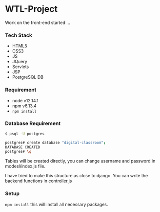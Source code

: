 # WTL-Project

Work on the front-end started ...

### Tech Stack
- HTML5
- CSS3
- JS
- JQuery
- Servlets
- JSP
- PostgreSQL DB

### Requirement
- node v12.14.1
- npm v6.13.4
- `npm install`

### Database Requirement
```bash
$ psql -U postgres

postgres# create database "digital-classroom";
DATABASE CREATED
postgres# \q
```

Tables will be created directly, you can change username and password in modesl/index.js file.

I have tried to make this structure as close to django. You can write the backend functions in controller.js

### Setup
`npm install` this will install all necessary packages.
